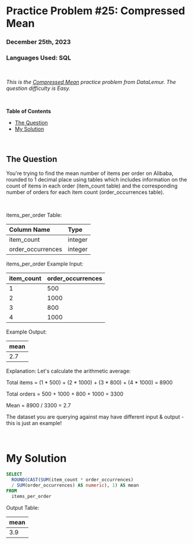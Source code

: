 # **Practice Problem #25: Compressed Mean**
### December 25th, 2023
### Languages Used: SQL

<br>

*This is the [Compressed Mean](https://datalemur.com/questions/alibaba-compressed-mean) practice problem from DataLemur. The question difficulty is Easy.*

<br>

**Table of Contents**

-   [The Question](#the-question)
-   [My Solution](#my-solution)
  
<br>

## The Question

You're trying to find the mean number of items per order on Alibaba, rounded to 1 decimal place using tables which includes information on the count of items in each order (item_count table) and the corresponding number of orders for each item count (order_occurrences table).

<br>

items_per_order Table:

| Column Name       | Type    |
| :---------------- | :------ |
| item_count        | integer |
| order_occurrences | integer |


items_per_order Example Input:

| item_count | order_occurrences |
| ---------- | ----------------- |
| 1          | 500               |
| 2          | 1000              |
| 3          | 800               |
| 4          | 1000              |


Example Output:

| mean |
| ---- |
| 2.7  |

Explanation:
Let's calculate the arithmetic average:

Total items = (1 * 500) + (2 * 1000) + (3 * 800) + (4 * 1000) = 8900

Total orders = 500 + 1000 + 800 + 1000 = 3300

Mean = 8900 / 3300 = 2.7

The dataset you are querying against may have different input & output - this is just an example!

<br>

# My Solution

``` SQL
SELECT 
  ROUND(CAST(SUM(item_count * order_occurrences) 
  / SUM(order_occurrences) AS numeric), 1) AS mean
FROM 
  items_per_order
```

Output Table:

| mean |
| ---- |
| 3.9  |
